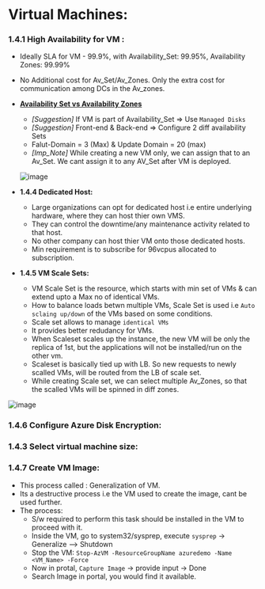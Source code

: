 # Virtual Machines:

### 1.4.1 High Availability for VM :
  * Ideally SLA for VM - 99.9%, with Availability_Set: 99.95%, Availability Zones: 99.99%
  * No Additional cost for Av_Set/Av_Zones. Only the extra cost for communication among DCs in the Av_zones.
  * [**Availability Set vs Availability Zones**](../../Day-02#availability-set-vs-availability-zone)
    * *[Suggestion]* If VM is part of Availability_Set => Use `Managed Disks` 
    * *[Suggestion]* Front-end & Back-end => Configure 2 diff availability Sets 
    * Falut-Domain = 3 (Max) & Update Domain = 20 (max)
    * *[Imp_Note]* While creating a new VM only, we can assign that to an Av_Set. We cant assign it to any AV_Set after VM is deployed. 
    
    ![image](https://user-images.githubusercontent.com/24938159/118667406-a0672080-b811-11eb-83ff-1ecc262c605e.png)

  * **1.4.4 Dedicated Host:**
    * Large organizations can opt for dedicated host i.e entire underlying hardware, where they can host thier own VMS. 
    * They can control the downtime/any maintenance activity related to that host.
    * No other company can host thier VM onto those dedicated hosts.
    * Min requirement is to subscribe for 96vcpus allocated to subscription.

  * **1.4.5 VM Scale Sets:**
    * VM Scale Set is the resource, which starts with min set of VMs & can extend upto a Max no of identical VMs.
    * How to balance loads betwn multiple VMs, Scale Set is used i.e `Auto sclaing up/down` of the VMs based on some conditions.
    * Scale set allows to manage `identical VMs`
    * It provides better redudancy for VMs.
    * When Scaleset scales up the instance, the new VM will be only the replica of 1st, but the applications will not be installed/run on the other vm.
    * Scaleset is basically tied up with LB. So new requests to newly scalled VMs, will be routed from the LB of scale set.
    * While creating Scale set, we can select multiple Av_Zones, so that the scalled VMs will be spinned in diff zones.
    
   ![image](https://user-images.githubusercontent.com/24938159/118679964-f93bb680-b81b-11eb-80b9-fec1a5861a83.png)   

### 1.4.6 Configure Azure Disk Encryption:

### 1.4.3 Select virtual machine size:

### 1.4.7 Create VM Image:
  * This process called : Generalization of VM.
  * Its a destructive process i.e the VM used to create the image, cant be used further.
  * The process: 
    * S/w required to perform this task should be installed in the VM to proceed with it.
    * Inside the VM, go to system32/sysprep, execute `sysprep` -> Generalize --> Shutdown 
    * Stop the VM: `Stop-AzVM -ResourceGroupName azuredemo -Name <VM_Name> -Force`
    * Now in protal, `Capture Image` -> provide input -> Done
    * Search Image in portal, you would find it available.


